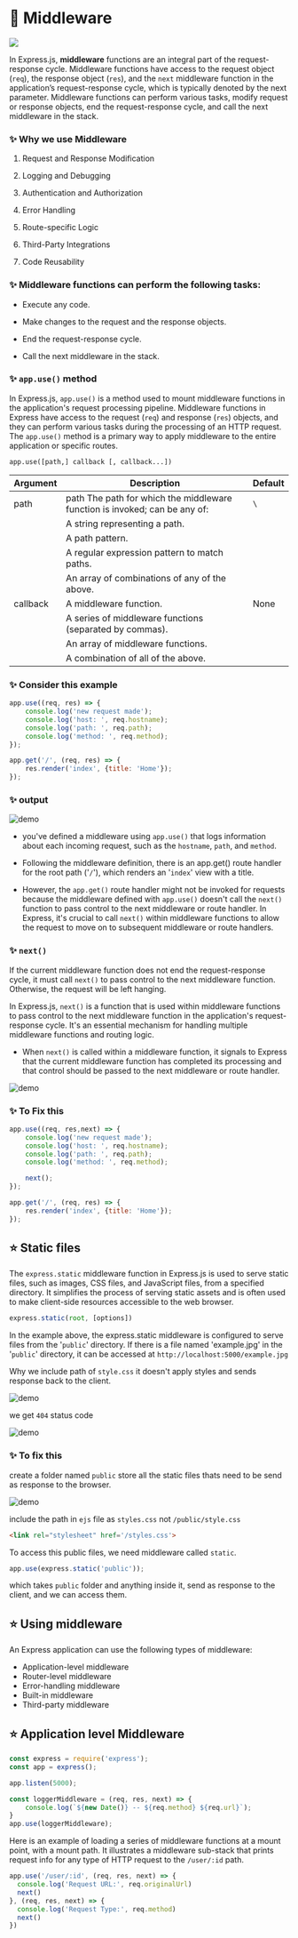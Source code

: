# 📍 Middleware

<img src='https://www.simplilearn.com/ice9/free_resources_article_thumb/ExpressJS_Middleware_1.png'>

In Express.js, **middleware** functions are an integral part of the request-response cycle. Middleware functions have access to the request object (`req`), the response object (`res`), and the `next` middleware function in the application’s request-response cycle, which is typically denoted by the next parameter. Middleware functions can perform various tasks, modify request or response objects, end the request-response cycle, and call the next middleware in the stack.

### ✨ Why we use Middleware

1. Request and Response Modification

2. Logging and Debugging

3. Authentication and Authorization

4. Error Handling

5. Route-specific Logic

6. Third-Party Integrations

7. Code Reusability

### ✨ Middleware functions can perform the following tasks:

* Execute any code.

* Make changes to the request and the response objects.
* End the request-response cycle.
* Call the next middleware in the stack.

### ✨ `app.use()` method

In Express.js, `app.use()` is a method used to mount middleware functions in the application's request processing pipeline. Middleware functions in Express have access to the request (`req`) and response (`res`) objects, and they can perform various tasks during the processing of an HTTP request. The `app.use()` method is a primary way to apply middleware to the entire application or specific routes.

`app.use([path,] callback [, callback...])`

| Argument | Description | Default 
| --- | --- | --- | 
path | path	The path for which the middleware function is invoked; can be any of: | `\`
|     |   A string representing a path. 
||      A path pattern.
||A regular expression pattern to match paths.
||An array of combinations of any of the above.
| callback	| A middleware function. | None
|| A series of middleware functions (separated by commas).
|| An array of middleware functions.
|| A combination of all of the above.

### ✨ Consider this example

```js
app.use((req, res) => {
    console.log('new request made');
    console.log('host: ', req.hostname);
    console.log('path: ', req.path);
    console.log('method: ', req.method);
});

app.get('/', (req, res) => {
    res.render('index', {title: 'Home'});
});
```

### ✨ output

![demo](/assets/demo18.png)

*  you've defined a middleware using `app.use()` that logs information about each incoming request, such as the `hostname`, `path`, and `method`.

* Following the middleware definition, there is an app.get() route handler for the root path ('`/`'), which renders an '`index`' view with a title.

* However, the `app.get()` route handler might not be invoked for requests because the middleware defined with `app.use()` doesn't call the `next()` function to pass control to the next middleware or route handler. In Express, it's crucial to call `next()` within middleware functions to allow the request to move on to subsequent middleware or route handlers.

### ✨ `next()`

If the current middleware function does not end the request-response cycle, it must call `next()` to pass control to the next middleware function. Otherwise, the request will be left hanging.

In Express.js, `next()` is a function that is used within middleware functions to pass control to the next middleware function in the application's request-response cycle. It's an essential mechanism for handling multiple middleware functions and routing logic.

* When `next()` is called within a middleware function, it signals to Express that the current middleware function has completed its processing and that control should be passed to the next middleware or route handler.

![demo](/assets/demo21.png)

### ✨ To Fix this 

```js
app.use((req, res,next) => {
    console.log('new request made');
    console.log('host: ', req.hostname);
    console.log('path: ', req.path);
    console.log('method: ', req.method);

    next();
});

app.get('/', (req, res) => {
    res.render('index', {title: 'Home'});
});
```

## ⭐ Static files

The `express.static` middleware function in Express.js is used to serve static files, such as images, CSS files, and JavaScript files, from a specified directory. It simplifies the process of serving static assets and is often used to make client-side resources accessible to the web browser.

```js
express.static(root, [options])
```

In the example above, the express.static middleware is configured to serve files from the '`public`' directory. If there is a file named 'example.jpg' in the '`public`' directory, it can be accessed at `http://localhost:5000/example.jpg`



Why we include path of `style.css` it doesn't apply styles and sends response back to the client.

![demo](/assets/demo19.png)

we get `404` status code

![demo](/assets/demo20.png)

### ✨ To fix this 

create a folder named `public` store all the static files thats need to be send as response to the browser.

![demo](/assets/dmeo21.png)

include the path in `ejs` file as `styles.css` not `/public/style.css`

```html
<link rel="stylesheet" href='/styles.css'>
```

To access this public files, we need middleware called `static`.

```js
app.use(express.static('public'));
```

which takes `public` folder and anything inside it, send as response to the client, and we can access them.

## ⭐ Using middleware

An Express application can use the following types of middleware:

* Application-level middleware
* Router-level middleware
* Error-handling middleware
* Built-in middleware
* Third-party middleware

## ⭐ Application level Middleware

```js
const express = require('express');
const app = express();

app.listen(5000);

const loggerMiddleware = (req, res, next) => {
    console.log(`${new Date()} -- ${req.method} ${req.url}`);
}
app.use(loggerMiddleware);
```

Here is an example of loading a series of middleware functions at a mount point, with a mount path. It illustrates a middleware sub-stack that prints request info for any type of HTTP request to the `/user/:id` path.

```js
app.use('/user/:id', (req, res, next) => {
  console.log('Request URL:', req.originalUrl)
  next()
}, (req, res, next) => {
  console.log('Request Type:', req.method)
  next()
})
```

